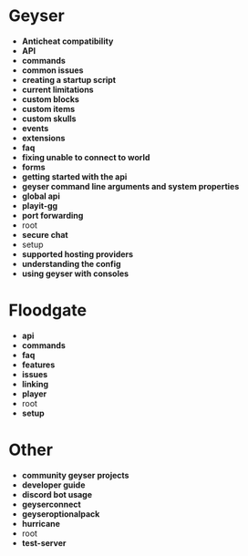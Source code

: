 # Geyser
- __Anticheat compatibility__
- __API__
- __commands__
- __common issues__
- __creating a startup script__
- __current limitations__
- __custom blocks__
- __custom items__
- __custom skulls__
- __events__
- __extensions__
- __faq__
- __fixing unable to connect to world__
- __forms__
- __getting started with the api__
- __geyser command line arguments and system properties__
- __global api__
- __playit-gg__
- __port forwarding__
- root
- __secure chat__
- setup
- __supported hosting providers__
- __understanding the config__
- __using geyser with consoles__


# Floodgate
- __api__
- __commands__
- __faq__
- __features__
- __issues__
- __linking__
- __player__
- root
- __setup__

# Other
- __community geyser projects__
- __developer guide__
- __discord bot usage__
- __geyserconnect__
- __geyseroptionalpack__
- __hurricane__
- root
- __test-server__